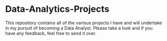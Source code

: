# Data-Analytics-Projects

This repository contains all of the various projects I have and will undertake in my pursuit of becoming a Data Analyst. Please take a look and if you have any feedback, feel free to send it over.
